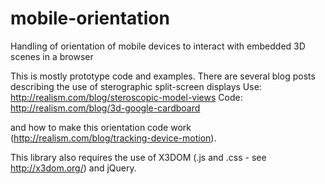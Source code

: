 # mobile-orientation
Handling of orientation of mobile devices to interact with embedded 3D scenes in a browser

This is mostly prototype code and examples. There are several blog posts describing the use of sterographic split-screen displays
  Use: http://realism.com/blog/steroscopic-model-views
  Code: http://realism.com/blog/3d-google-cardboard
  
and how to make this orientation code work (http://realism.com/blog/tracking-device-motion).

This library also requires the use of X3DOM (.js and .css - see http://x3dom.org/) and jQuery.

